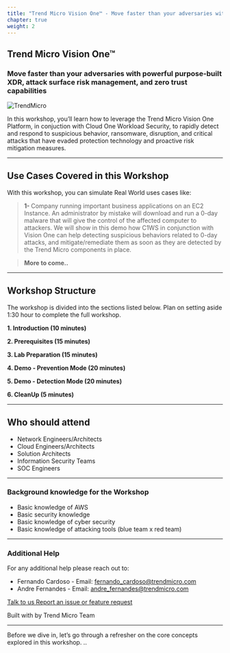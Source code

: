 ```yaml
---
title: "Trend Micro Vision One™ - Move faster than your adversaries with powerful purpose-built XDR, attack surface risk management, and zero trust capabilities"
chapter: true
weight: 2
---
```


## Trend Micro Vision One™
### Move faster than your adversaries with powerful purpose-built XDR, attack surface risk management, and zero trust capabilities
![TrendMicro](/images/logo.png)

In this workshop, you’ll learn how to leverage the Trend Micro Vision One Platform, in conjuction with Cloud One Workload Security, to rapidly detect and respond to suspicious behavior, ransomware, disruption, and critical attacks that have evaded protection technology and proactive risk mitigation measures. 

--------
## Use Cases Covered in this Workshop
With this workshop, you can simulate Real World uses cases like:

> <b>1- </b>Company running important business applications on an EC2 Instance. An administrator by mistake will download and run a 0-day malware that will give the control of the affected computer to attackers. We will show in this demo how C1WS in conjunction with Vision One can help detecting suspicious behaviors related to 0-day attacks, and mitigate/remediate them as soon as they are detected by the Trend Micro components in place.

> <b>More to come..</b>

--------
## Workshop Structure

The workshop is divided into the sections listed below. Plan on setting aside 1:30 hour to complete the full workshop.

<span style="color: #4e3eb1;"><i class='fas fa-check fa-xs'></i></span> <b> 1. Introduction (10 minutes)</b> 

<span style="color: #4e3eb1;"><i class='fas fa-check fa-xs'></i></span> <b> 2. Prerequisites (15 minutes)</b> 

<span style="color: #4e3eb1;"><i class='fas fa-check fa-xs'></i></span> <b> 3. Lab Preparation (15 minutes)</b>

<span style="color: #4e3eb1;"><i class='fas fa-check fa-xs'></i></span> <b> 4. Demo - Prevention Mode (20 minutes)</b>

<span style="color: #4e3eb1;"><i class='fas fa-check fa-xs'></i></span> <b> 5. Demo - Detection Mode (20 minutes)</b>

<span style="color: #4e3eb1;"><i class='fas fa-check fa-xs'></i></span> <b> 6. CleanUp (5 minutes)</b>

--------


## Who should attend
- Network Engineers/Architects
- Cloud Engineers/Architects
- Solution Architects
- Information Security Teams
- SOC Engineers

--------

### **Background knowledge for the Workshop**
- Basic knowledge of AWS
- Basic security knowledge
- Basic knowledge of cyber security
- Basic knowledge of attacking tools (blue team x red team)

--------

### **Additional Help**
For any additional help please reach out to: 

- Fernando Cardoso - Email: fernando_cardoso@trendmicro.com
- Andre Fernandes - Email: andre_fernandes@trendmicro.com

<p>
<a  href="mailto:fernando_cardoso@trendmicro.com;andre_fernandes@trendmicro.com?subject=Vision One - ZTSA Workshop"  target="_blank" rel="noopener noreferrer"  class="btn btn-default">  
  Talk to us
  <i class="fas fa-paper-plane"></i>
</a>

<a  href="https://github.com/fernandostc/v1-c1ws-workshop/issues/new" target="_blank" rel="noopener noreferrer"  class="btn btn-default">  
  <i class="fas fa-bug"></i>
  Report an issue or feature request
</a>
</p>
</li>
</ul>
<p>Built with <i class="far fa-heart" style="color: red;"></i> by Trend Micro Team</p>

--------

Before we dive in, let’s go through a refresher on the core concepts explored in this workshop.
..